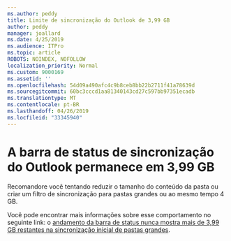 ```yaml
---
ms.author: peddy
title: Limite de sincronização do Outlook de 3,99 GB
author: peddy
manager: joallard
ms.date: 4/25/2019
ms.audience: ITPro
ms.topic: article
ROBOTS: NOINDEX, NOFOLLOW
localization_priority: Normal
ms.custom: 9000169
ms.assetid: ''
ms.openlocfilehash: 54d09a490afc4c9b8ceb8bb22b2711f41a78639d
ms.sourcegitcommit: 60bc3cccd1aa81340143cd27c597bb97351ecadb
ms.translationtype: MT
ms.contentlocale: pt-BR
ms.lasthandoff: 04/26/2019
ms.locfileid: "33345940"
---
```

# <a name="outlook-sync-status-bar-remains-at-399-gb"></a>A barra de status de sincronização do Outlook permanece em 3,99 GB
Recomandore você tentando reduzir o tamanho do conteúdo da pasta ou criar um filtro de sincronização para pastas grandes ou ao mesmo tempo 4 GB.

Você pode encontrar mais informações sobre esse comportamento no seguinte link: o [andamento da barra de status nunca mostra mais de 3,99 GB restantes na sincronização inicial de pastas grandes](https://support.microsoft.com/en-us/help/2738323/status-bar-progress-never-shows-more-than-3-99-gb-remaining-on-initial).